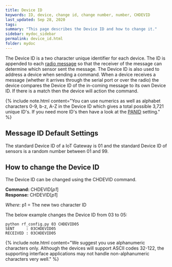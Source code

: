 ```yaml
---
title: Device ID
keywords: ID, device, change id, change number, number, CHDEVID
last_updated: Sep 28, 2020
tags:
summary: "This page describes the Device ID and how to change it."
sidebar: mydoc_sidebar
permalink: device_id.html
folder: mydoc
---
```


The Device ID is a two character unique identifier for each device. The ID is appended to each [radio message](rf_message_format.html) so that the receiver of the message can determine which sensor sent the message. The Device ID is also used to address a device when sending a command. When a device receives a message (whether it arrives through the serial port or over the radio) the device compares the Device ID of the in-coming message to its own Device ID. If there is a match then the device will action the command.

{% include note.html content="You can use numerics as well as alphabet characters 0-9, b-z, A-Z in the Device ID which gives a total possible 3,721 unique ID's. If you need more ID's then have a look at the [PANID](panid.html) setting." %}

## Message ID Default Settings
The standard Device ID of a IoT Gateway is 01 and the standard Device ID of sensors is a random number between 01 and 99.

## How to change the Device ID

The Device ID can be changed using the CHDEVID command.

**Command:** CHDEVID[*p1*] <br>
**Response:** CHDEVID[*p1*]

*Where*: p1 = The new two character ID

The below example changes the Device ID from 03 to 05:

```
python rf_config.py 03 CHDEVID05
SENT     : 03CHDEVID05
RECEIVED : 03CHDEVID05
```

{% include note.html content="We suggest you use alphanumeric characters only. Although the devices will support ASCII codes 32-122, the supporting interface applications may not handle non-alphanumeric characters very well." %}
